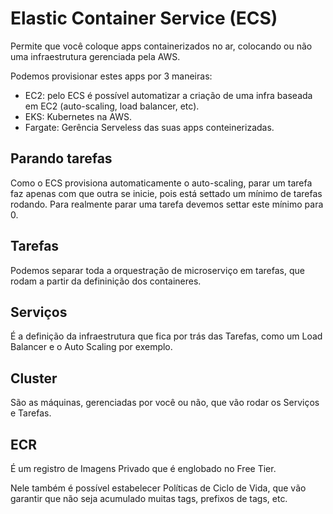 # Elastic Container Service (ECS)

Permite que você coloque apps containerizados no ar, colocando ou
não uma infraestrutura gerenciada pela AWS.

Podemos provisionar estes apps por 3 maneiras:

- EC2: pelo ECS é possível automatizar a criação de uma infra baseada em EC2 (auto-scaling, load balancer, etc).
- EKS: Kubernetes na AWS.
- Fargate: Gerência Serveless das suas apps conteinerizadas.

## Parando tarefas

Como o ECS provisiona automaticamente o auto-scaling, parar um tarefa
faz apenas com que outra se inicie, pois está settado um mínimo de 
tarefas rodando. Para realmente parar uma tarefa devemos settar este 
mínimo para 0.

## Tarefas

Podemos separar toda a orquestração de microserviço em tarefas, que 
rodam a partir da defininição dos containeres.

## Serviços

É a definição da infraestrutura que fica por trás das Tarefas, como um
Load Balancer e o Auto Scaling por exemplo.

## Cluster

São as máquinas, gerenciadas por você ou não, que vão rodar os Serviços
e Tarefas.

## ECR

É um registro de Imagens Privado que é englobado no Free Tier.

Nele também é possível estabelecer Políticas de Ciclo de Vida,
que vão garantir que não seja acumulado muitas tags, prefixos
de tags, etc.
